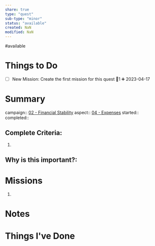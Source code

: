 ```yaml
---
share: true
type: "quest"
sub-type: "minor"
status: "available"
created: NaN 
modified: NaN
---
```

 
#available 
# Things to Do
- [ ] New Mission: Create the first mission for this quest 🥄1 ➕ 2023-04-17
# Summary
campaign:: [02 - Financial Stability](./02%20-%20Financial%20Stability.md)
aspect:: [04 - Expenses](./04%20-%20Expenses.md)
started:: 
completed::
## Complete Criteria:
1. 

## Why is this important?:

# Missions
1.

# Notes

# Things I've Done